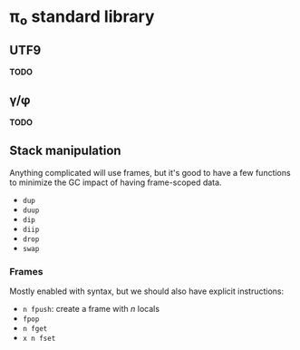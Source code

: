 # π₀ standard library
## UTF9
**TODO**


## γ/φ
**TODO**


## Stack manipulation
Anything complicated will use frames, but it's good to have a few functions to minimize the GC impact of having frame-scoped data.

+ `dup`
+ `duup`
+ `dip`
+ `diip`
+ `drop`
+ `swap`


### Frames
Mostly enabled with syntax, but we should also have explicit instructions:

+ `n fpush`: create a frame with _n_ locals
+ `fpop`
+ `n fget`
+ `x n fset`

